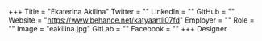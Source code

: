 +++
Title = "Ekaterina Akilina"
Twitter = ""
LinkedIn = ""
GitHub = ""
Website = "https://www.behance.net/katyaartli07fd"
Employer = ""
Role = ""
Image = "eakilina.jpg"
GitLab = ""
Facebook = ""
+++
Designer